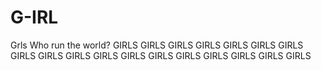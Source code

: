 # G-IRL
Grls
Who run the world? 
GIRLS
GIRLS
GIRLS
GIRLS
GIRLS
GIRLS
GIRLS
GIRLS
GIRLS
GIRLS
GIRLS
GIRLS
GIRLS
GIRLS
GIRLS
GIRLS
GIRLS
GIRLS